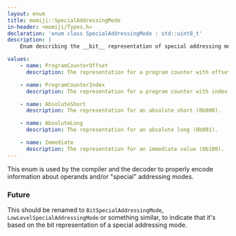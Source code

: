 ```yaml
---
layout: enum
title: momiji::SpecialAddressingMode
in-header: <momiji/Types.h>
declaration: 'enum class SpecialAddressingMode : std::uint8_t'
description: |
    Enum describing the __bit__ representation of special addressing modes.

values:
    - name: ProgramCounterOffset
      description: The representation for a program counter with offset (0b010).

    - name: ProgramCounterIndex
      description: The representation for a program counter with index (0b011).

    - name: AbsoluteShort
      description: The representation for an absolute short (0b000).

    - name: AbsoluteLong
      description: The representation for an absolute long (0b001).

    - name: Immediate
      description: The representation for an immediate value (0b100).
---
```


This enum is used by the compiler and the decoder to properly encode information
about operands and/or "special" addressing modes.

### Future

This should be renamed to `BitSpecialAddressingMode`,
`LowLevelSpecialAddressingMode` or something similar, to indicate that it's
based on the bit representation of a special addressing mode.
